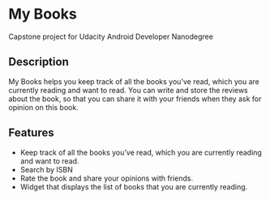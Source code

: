 # My Books
Capstone project for Udacity Android Developer Nanodegree

## Description
My Books helps you keep track of all the books you’ve read, which you are currently reading and want to read. You can write and store the reviews about the book, so that you can share it with your friends when they ask for opinion on this book.

## Features
* Keep track of all the books you’ve read, which you are currently reading and want to read.
* Search by ISBN
* Rate the book and share your opinions with friends.
* Widget that displays the list of books that you are currently reading.
